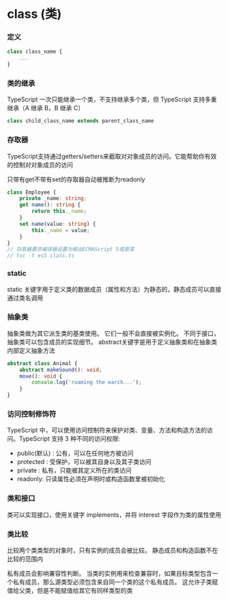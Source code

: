 # class (类)


### 定义
```typescript
class class_name {
    ...
}
```


### 类的继承
TypeScript 一次只能继承一个类，不支持继承多个类，但 TypeScript 支持多重继承（A 继承 B，B 继承 C）
```typescript
class child_class_name extends parent_class_name
```


### 存取器
TypeScript支持通过getters/setters来截取对对象成员的访问。它能帮助你有效的控制对对象成员的访问

只带有get不带有set的存取器自动被推断为readonly
```typescript
class Employee {
    private _name: string;
    get name(): string {
        return this._name;
    }
    set name(value: string) {
        this._name = value;
    }
}
// 存取器要求编译器设置为输出ECMAScript 5或更高
// tsc -t es5 class.ts
```


### static
static 关键字用于定义类的数据成员（属性和方法）为静态的，静态成员可以直接通过类名调用


### 抽象类
抽象类做为其它派生类的基类使用。 它们一般不会直接被实例化。 不同于接口，抽象类可以包含成员的实现细节。 abstract关键字是用于定义抽象类和在抽象类内部定义抽象方法
```typescript
abstract class Animal {
    abstract makeSound(): void;
    move(): void {
        console.log('roaming the earch...');
    }
}
```


### 访问控制修饰符
TypeScript 中，可以使用访问控制符来保护对类、变量、方法和构造方法的访问。TypeScript 支持 3 种不同的访问权限:
* public(默认) : 公有，可以在任何地方被访问
* protected : 受保护，可以被其自身以及其子类访问
* private : 私有，只能被其定义所在的类访问
* readonly: 只读属性必须在声明时或构造函数里被初始化


### 类和接口
类可以实现接口，使用关键字 implements，并将 interest 字段作为类的属性使用



### 类比较
比较两个类类型的对象时，只有实例的成员会被比较。 静态成员和构造函数不在比较的范围内

私有成员会影响兼容性判断。 当类的实例用来检查兼容时，如果目标类型包含一个私有成员，那么源类型必须包含来自同一个类的这个私有成员。 这允许子类赋值给父类，但是不能赋值给其它有同样类型的类

